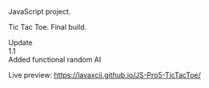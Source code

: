 JavaScript project. 

Tic Tac Toe. Final build.<br />

Update<br />
1.1<br />
Added functional random AI

Live preview: https://lavaxcii.github.io/JS-Pro5-TicTacToe/
